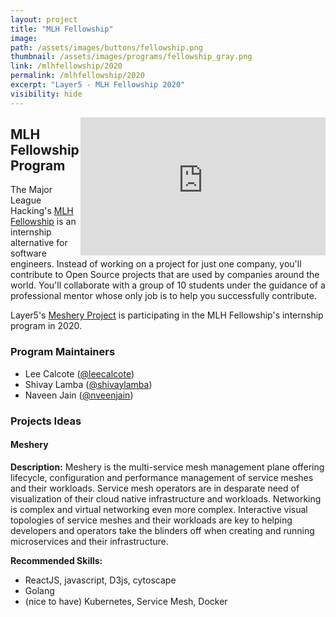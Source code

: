 ```yaml
---
layout: project
title: "MLH Fellowship"
image:
path: /assets/images/buttons/fellowship.png
thumbnail: /assets/images/programs/fellowship_gray.png
link: /mlhfellowship/2020
permalink: /mlhfellowship/2020
excerpt: "Layer5 - MLH Fellowship 2020"
visibility: hide
---
```


<div id="layer5-intro" class="card-content" style="position:relative;float:right;" ><iframe width="392" height="220.5" src="https://www.youtube.com/embed/0yN5T5LB9ps" frameborder="0" allow="accelerometer; autoplay; encrypted-media; gyroscope; picture-in-picture" allowfullscreen></iframe></div>

## MLH Fellowship Program

The Major League Hacking's [MLH Fellowship](https://https://fellowship.mlh.io/) is an internship alternative for software engineers. Instead of working on a project for just one company, you'll contribute to Open Source projects that are used by companies around the world. You'll collaborate with a group of 10 students under the guidance of a professional mentor whose only job is to help you successfully contribute.

Layer5's [Meshery Project](https://https://meshery.io/) is participating in the MLH Fellowship's internship program in 2020. 

### Program Maintainers

- Lee Calcote ([@leecalcote](https://github.com/leecalcote)\)
- Shivay Lamba ([@shivaylamba](https://github.com/shivaylamba)\)
- Naveen Jain ([@nveenjain](https://github.com/nveenjain)\)

### Projects Ideas

#### Meshery

<b>Description:</b> 
Meshery is the multi-service mesh management plane offering lifecycle, configuration and performance management of service meshes and their workloads. Service mesh operators are in desparate need of visualization of their cloud native infrastructure and workloads. Networking is complex and virtual networking even more complex. Interactive visual topologies of service meshes and their workloads are key to helping developers and operators take the blinders off when creating and running microservices and their infrastructure.

<b>Recommended Skills:</b> 
- ReactJS, javascript, D3js, cytoscape
- Golang
- (nice to have) Kubernetes, Service Mesh, Docker
